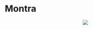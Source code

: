 # Montra

<p align="center">
  <img src="[https://i.postimg.cc/hjQcZ4d4/Skillshare.png](https://github.com/yogesh-7/Montra/assets/54579951/7a5f66f4-0252-4d82-b94b-523e8ab8d9f8)" >
</p>
